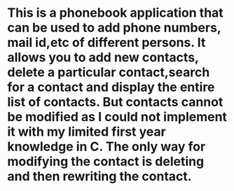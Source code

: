 # This is a phonebook application that can be used to add phone numbers, mail id,etc of different persons. It allows you to add new contacts, delete a particular contact,search for a contact and display the entire list of contacts. But contacts cannot be modified as I could not implement it with my limited first year knowledge in C. The only way for modifying the contact is deleting and then rewriting the contact.
